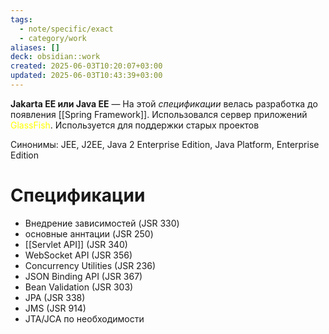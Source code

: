 ```yaml
---
tags:
  - note/specific/exact
  - category/work
aliases: []
deck: obsidian::work
created: 2025-06-03T10:20:07+03:00
updated: 2025-06-03T10:43:39+03:00
---
```


**Jakarta EE или Java EE**
—
На этой *спецификации* велась разработка до появления [[Spring Framework]]. Использовался сервер приложений <font color="#ffff00">GlassFish</font>. Используется для поддержки старых проектов

Синонимы: JEE, J2EE, Java 2 Enterprise Edition, Java Platform, Enterprise Edition

# Спецификации

- Внедрение зависимостей (JSR 330)
- основные аннтации (JSR 250)
- [[Servlet API]] (JSR 340)
- WebSocket API (JSR 356)
- Concurrency Utilities (JSR 236)
- JSON Binding API (JSR 367)
- Bean Validation (JSR 303)
- JPA (JSR 338)
- JMS (JSR 914)
- JTA/JCA по необходимости
